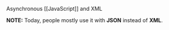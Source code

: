 Asynchronous [[JavaScript]] and XML

**NOTE:**  Today, people mostly use it with **JSON** instead of **XML**.

